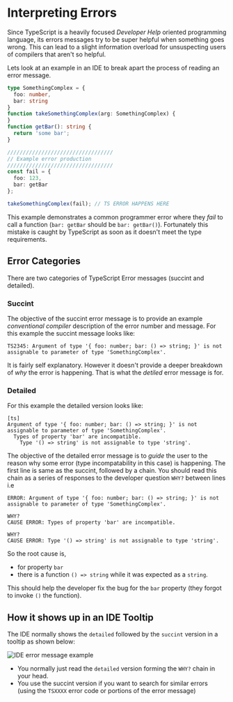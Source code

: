 # Interpreting Errors 
Since TypeScript is a heavily focused *Developer Help* oriented programming language, its errors messages try to be super helpful when something goes wrong. This can lead to a slight information overload for unsuspecting users of compilers that aren't so helpful. 

Lets look at an example in an IDE to break apart the process of reading an error message. 

```ts
type SomethingComplex = {
  foo: number,
  bar: string
}
function takeSomethingComplex(arg: SomethingComplex) {
}
function getBar(): string {
  return 'some bar';
}

//////////////////////////////////
// Example error production
//////////////////////////////////
const fail = {
  foo: 123,
  bar: getBar
};

takeSomethingComplex(fail); // TS ERROR HAPPENS HERE 
```

This example demonstrates a common programmer error where they *fail* to call a function (`bar: getBar` should be `bar: getBar()`). Fortunately this mistake is caught by TypeScript as soon as it doesn't meet the type requirements. 

## Error Categories
There are two categories of TypeScript Error messages (succint and detailed). 

### Succint
The objective of the succint error message is to provide an example *conventional compiler* description of the error number and message. For this example the succint message looks like: 

```
TS2345: Argument of type '{ foo: number; bar: () => string; }' is not assignable to parameter of type 'SomethingComplex'.
```
It is fairly self explanatory. However it doesn't provide a deeper breakdown of *why* the error is happening. That is what the *detiled* error message is for.

### Detailed
For this example the detailed version looks like: 

```
[ts]
Argument of type '{ foo: number; bar: () => string; }' is not assignable to parameter of type 'SomethingComplex'.
  Types of property 'bar' are incompatible.
    Type '() => string' is not assignable to type 'string'.
```
The objective of the detailed error message is to *guide* the user to the reason why some error (type incompatability in this case) is happening. The first line is same as the succint, followed by a chain. You should read this chain as a series of responses to the developer question `WHY?` between lines i.e 

```
ERROR: Argument of type '{ foo: number; bar: () => string; }' is not assignable to parameter of type 'SomethingComplex'.

WHY? 
CAUSE ERROR: Types of property 'bar' are incompatible.

WHY? 
CAUSE ERROR: Type '() => string' is not assignable to type 'string'.
```

So the root cause is,
* for property `bar`
* there is a function `() => string` while it was expected as a `string`. 

This should help the developer fix the bug for the `bar` property (they forgot to invoke `()` the function).

## How it shows up in an IDE Tooltip 

The IDE normally shows the `detailed` followed by the `succint` version in a tooltip as shown below: 

![IDE error message example](https://raw.githubusercontent.com/basarat/typescript-book/master/images/errors/interpreting-errors/ide.png)

* You normally just read the `detailed` version forming the `WHY?` chain in your head. 
* You use the succint version if you want to search for similar errors (using the `TSXXXX` error code or portions of the error message)
